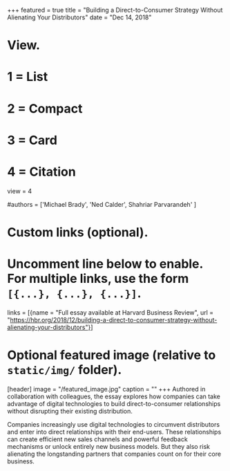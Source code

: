 +++
featured = true
title = "Building a Direct-to-Consumer Strategy Without Alienating Your Distributors"
date = "Dec 14, 2018"

# View.
#   1 = List
#   2 = Compact
#   3 = Card
#   4 = Citation
view = 4

#authors = ['Michael Brady', 'Ned Calder', Shahriar Parvarandeh' ]
# Custom links (optional).
#   Uncomment line below to enable. For multiple links, use the form `[{...}, {...}, {...}]`.
links = [{name = "Full essay available at Harvard Business Review", url = "https://hbr.org/2018/12/building-a-direct-to-consumer-strategy-without-alienating-your-distributors"}]

# Optional featured image (relative to `static/img/` folder).
[header]
image = "/featured_image.jpg"
caption = ""
+++
Authored in collaboration with colleagues, the essay explores how companies can take advantage of digital technologies to build direct-to-consumer relationships without disrupting their existing distribution.

Companies increasingly use digital technologies to circumvent distributors and enter into direct relationships with their end-users. These relationships can create efficient new sales channels and powerful feedback mechanisms or unlock entirely new business models. But they also risk alienating the longstanding partners that companies count on for their core business.
